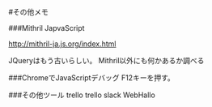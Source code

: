 #その他メモ

###Mithril JapvaScript

http://mithril-ja.js.org/index.html

JQueryはもう古いらしい。
Mithril以外にも何かあるか調べる



###ChromeでJavaScriptデバッグ
F12キーを押す。


###その他ツール
trello
trello slack
WebHallo
